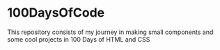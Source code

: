 # 100DaysOfCode
This repository consists of my journey in making small components and some cool projects in 100 Days of HTML and CSS
